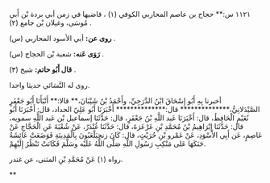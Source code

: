 ١١٢١ س:** حجاج بن عاصم المحاربي الكوفي (١) ، قاضيها في زمن أبي بردة بْن أَبي مُوسَى، وغيلان بْن جامع (٢) .

**روى عن:** أبي الأسود المحاربي (س) .

**رَوَى عَنه:** شعبة بْن الحجاج (س) .

**قال أَبُو حاتم:** شيخ (٣) .

روى له النَّسَائي حديثا واحدا.

أخبرنا بِهِ أَبُو إِسْحَاقَ ابْنُ الدَّرَجِيِّ، وأَحْمَدُ بْنُ شَيْبَانَ،** قالا:** أَنْبَأَنَا أَبُو جَعْفَرٍ الصَّيْدَلانِيُّ،************** قال:************** أَخْبَرَنَا أَبُو عَلِيّ الحداد، قال: أَخْبَرَنَا أَبُو نُعَيْمٍ الْحَافِظُ، قال: أَخْبَرَنَا عَبد اللَّهِ بْنُ جَعْفَرٍ، قال: حَدَّثَنَا إسماعيل بْن عَبد اللَّهِ سمويه، قال: حَدَّثَنَا إِبْرَاهِيمُ بْنُ مُحَمَّدِ بْنِ عَرْعَرَةَ، قال: حَدَّثَنَا غُنْدَرٌ، عَنْ شُعْبَةَ عَنِ الْحَجَّاجِ عَنْ عَاصِمٍ، عَن أَبِي الأَسْوَدِ، عَنْ عَمْرو بْنِ حُرَيْثٍ، قال: كَانَ زنجيَلْعَبُونَ بِالْمَدِينَةِ فَوَضَعَتْ عَائِشَةُ حَنَكَهَا عَلى مَنْكِبِ رَسُولِ اللَّهِ صَلَّى اللَّهُ عَلَيْه وسَلَّمَ فَكَانَتْ تَنْظُرُ إِلَيْهِمْ.

رواه (١) عَنْ مُحَمَّدِ بْنِ المثنى، عن غندر.

**